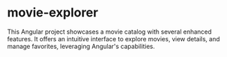 # movie-explorer
This Angular project showcases a movie catalog with several enhanced features. It offers an intuitive interface to explore movies, view details, and manage favorites, leveraging Angular's capabilities.

